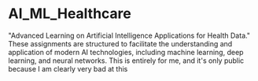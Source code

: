 # AI_ML_Healthcare
 "Advanced Learning  on Artificial Intelligence Applications for Health Data." 
These assignments are structured to facilitate the understanding and application of modern AI technologies, including machine learning, deep learning, and neural networks.
This is entirely for me, and it's only public because I am clearly very bad at this
